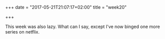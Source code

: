 +++
date = "2017-05-21T21:07:17+02:00"
title = "week20"

+++

This week was also lazy. What can I say, except I've now binged one more series on netflix.
